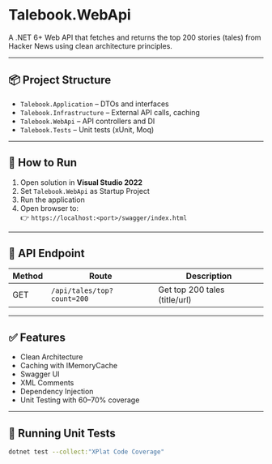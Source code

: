 ﻿# Talebook.WebApi

A .NET 6+ Web API that fetches and returns the top 200 stories (tales) from Hacker News using clean architecture principles.

---

## 📦 Project Structure

- `Talebook.Application` – DTOs and interfaces
- `Talebook.Infrastructure` – External API calls, caching
- `Talebook.WebApi` – API controllers and DI
- `Talebook.Tests` – Unit tests (xUnit, Moq)

---

## 🚀 How to Run

1. Open solution in **Visual Studio 2022**
2. Set `Talebook.WebApi` as Startup Project
3. Run the application
4. Open browser to:  
   👉 `https://localhost:<port>/swagger/index.html`

---

## 🔧 API Endpoint

| Method | Route                | Description                  |
|--------|----------------------|------------------------------|
| GET    | `/api/tales/top?count=200`     | Get top 200 tales (title/url) |

---

## ✅ Features

- Clean Architecture
- Caching with IMemoryCache
- Swagger UI
- XML Comments
- Dependency Injection
- Unit Testing with 60–70% coverage

---

## 🧪 Running Unit Tests

```bash
dotnet test --collect:"XPlat Code Coverage"
